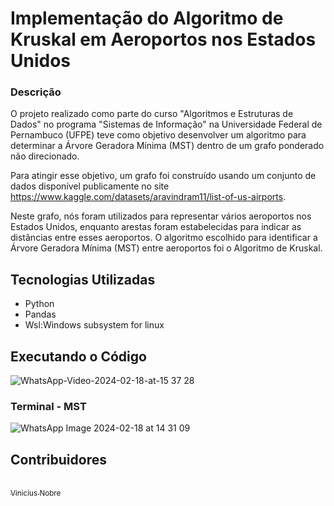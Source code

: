 # Implementação do Algoritmo de Kruskal em Aeroportos nos Estados Unidos

### Descrição
O projeto realizado como parte do curso "Algoritmos e Estruturas de Dados" no programa "Sistemas de Informação" na Universidade Federal de Pernambuco (UFPE) teve como objetivo desenvolver um algoritmo para determinar a Árvore Geradora Mínima (MST) dentro de um grafo ponderado não direcionado.

Para atingir esse objetivo, um grafo foi construído usando um conjunto de dados disponível publicamente no site https://www.kaggle.com/datasets/aravindram11/list-of-us-airports.

Neste grafo, nós foram utilizados para representar vários aeroportos nos Estados Unidos, enquanto arestas foram estabelecidas para indicar as distâncias entre esses aeroportos. O algoritmo escolhido para identificar a Árvore Geradora Mínima (MST) entre aeroportos foi o Algoritmo de Kruskal.

## Tecnologias Utilizadas
- Python
- Pandas
- Wsl:Windows subsystem for linux 

## Executando o Código
![WhatsApp-Video-2024-02-18-at-15 37 28](https://github.com/nxbrx/NXBRX-airports/assets/123251524/3e830985-e25b-447b-ae79-802a9e026fe5)

### Terminal - MST
![WhatsApp Image 2024-02-18 at 14 31 09](https://github.com/nxbrx/NXBRX-airports/assets/123251524/6936d8c8-4695-4f76-81a8-c019628d0bdb)

## Contribuidores

 [<br><sub>Vinicius Nobre</sub>](https://github.com/nxbrx) 
